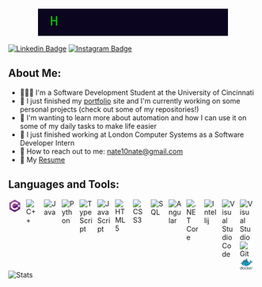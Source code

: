 <p align="center">
  <img src="https://github.com/NathanBurns3/NathanBurns3/blob/main/Typing_Name.gif" alt="Hey there, I'm Nathan! 👋🏼">
</p>

[![Linkedin Badge](https://img.shields.io/badge/-LinkedIn-0e76a8?style=flat-square&logo=Linkedin&logoColor=white)](https://www.linkedin.com/in/nathan-burns-717802170/)
[![Instagram Badge](https://img.shields.io/badge/-Instagram-e4405f?style=flat-square&logo=Instagram&logoColor=white)](https://www.instagram.com/nathan.burnss/)

## About Me: 
- 👨🏼‍💻 I'm a Software Development Student at the University of Cincinnati
- 🚀 I just finished my [portfolio] site and I'm currently working on some personal projects (check out some of my repositories!)
- 🤖 I'm wanting to learn more about automation and how I can use it on some of my daily tasks to make life easier
- 📆 I just finished working at London Computer Systems as a Software Developer Intern
- 📧 How to reach out to me: nate10nate@gmail.com
- 📄 My [Resume]

## Languages and Tools:
<img align="left" alt="C#" width="26px" src="https://raw.githubusercontent.com/devicons/devicon/master/icons/csharp/csharp-original.svg" style="padding-right:10px;" />
<img align="left" alt="C++" width="26px" src="https://img.icons8.com/color/48/000000/c-plus-plus-logo.png" style="padding-right:10px;" />
<img align="left" alt="Java" width="26px" src="https://img.icons8.com/color/48/000000/java-coffee-cup-logo--v1.png" style="padding-right:10px;" />
<img align="left" alt="Python" width="26px" src="https://img.icons8.com/color/48/000000/python--v1.png" style="padding-right:10px;" />
<img align="left" alt="TypeScript" width="26px" src="https://cdn.jsdelivr.net/gh/devicons/devicon/icons/javascript/javascript-original.svg" style="padding-right:10px;" />
<img align="left" alt="JavaScript" width="26px" src="https://cdn.jsdelivr.net/gh/devicons/devicon/icons/javascript/javascript-original.svg" style="padding-right:10px;" />
<img align="left" alt="HTML5" width="26px" src="https://cdn.jsdelivr.net/gh/devicons/devicon/icons/html5/html5-original.svg" style="padding-right:10px;" />
<img align="left" alt="CSS3" width="26px" src="https://cdn.jsdelivr.net/gh/devicons/devicon/icons/css3/css3-original.svg" style="padding-right:10px;" />
<img align="left" alt="SQL" width="26px" src="https://img.icons8.com/external-wanicon-lineal-color-wanicon/64/000000/external-sql-server-big-data-wanicon-lineal-color-wanicon.png" style="padding-right:10px;" />
<img align="left" alt="Angular" width="26px" src="https://img.icons8.com/color/48/000000/angularjs.png" style="padding-right:10px;" />
<img align="left" alt=".NET Core" width="26px" src="https://img.icons8.com/color/48/000000/net-framework.png" style="padding-right:10px;" />
<img align="left" alt="Intellij" width="26px" src="https://img.icons8.com/color/48/000000/intellij-idea.png" style="padding-right:10px;" />
<img align="left" alt="Visual Studio Code" width="26px" src="https://cdn.jsdelivr.net/gh/devicons/devicon/icons/vscode/vscode-original.svg" style="padding-right:10px;" />
<img align="left" alt="Visual Studio" width="26px" src="https://img.icons8.com/color/48/000000/visual-studio.png" style="padding-right:10px;" />
<img align="left" alt="Git" width="26px" src="https://img.icons8.com/color/48/000000/git.png" style="padding-right:10px;" />
<img align="left" alt="Docker" width="26px" src="https://raw.githubusercontent.com/devicons/devicon/master/icons/docker/docker-original-wordmark.svg" style="padding-right:10px;" /><br>

##
<img align="left" alt="Stats" src="https://github-readme-stats.vercel.app/api/top-langs/?username=NathanBurns3" />

[Resume]: https://drive.google.com/file/d/1uy11GK_e6C5v-qbbClpXLhFEbW7V6SMb/view?usp=sharing
[portfolio]: https://nathanburns.dev/
